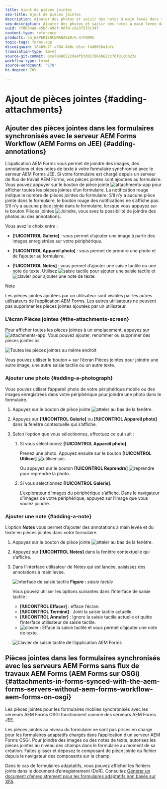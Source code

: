 ```yaml
---
title: Ajout de pièces jointes
seo-title: Ajout de pièces jointes
description: Ajouter des photos et saisir des notes à main levée dans votre tâche dans l’application AEM Forms
seo-description: Ajouter des photos et saisir des notes à main levée dans votre tâche dans l’application AEM Forms
uuid: cf8b54a8-e5bc-49df-90f8-c6a37533c347
content-type: reference
products: SG_EXPERIENCEMANAGER/6.4/FORMS
topic-tags: forms-app
discoiquuid: 184b5c7f-a704-4b8c-b1ec-f4d6616a1afc
translation-type: tm+mt
source-git-commit: 0ce79686522da4fb3d017068b623c76f81c6b23a
workflow-type: tm+mt
source-wordcount: '578'
ht-degree: 70%

---
```



# Ajout de pièces jointes  {#adding-attachments}

## Ajouter des pièces jointes dans les formulaires synchronisés avec le serveur AEM Forms Workflow (AEM Forms on JEE) {#adding-annotations}

L’application AEM Forms vous permet de joindre des images, des annotations et des notes de texte à votre formulaire synchronisé avec le serveur AEM Forms JEE. Si votre formulaire est chargé depuis un serveur de flux de travail AEM Forms, vos pièces jointes sont ajoutées au formulaire. Vous pouvez appuyer sur le bouton de pièce jointe ![attachments-app](assets/attachments-app.png) pour afficher toutes les pièces jointes d’un formulaire. La notification rouge indique le nombre de pièces jointes du formulaire. S’il n’y a aucune pièce jointe dans le formulaire, le bouton rouge des notifications ne s’affiche pas. S’il n’y a aucune pièce jointe dans le formulaire, lorsque vous appuyez sur le bouton Pièces jointes ![Joindre](assets/attch.png), vous avez la possibilité de joindre des photos ou des annotations.

Vous avez le choix entre :

* **[!UICONTROL Galerie]** : vous permet d’ajouter une image à partir des images enregistrées sur votre périphérique.

* **[!UICONTROL Appareil photo]** : vous permet de prendre une photo et de l’ajouter au formulaire. 

* **[!UICONTROL Notes]** : vous permet d’ajouter une saisie tactile ou une note de texte. Utilisez ![saisie tactile](assets/scribble.png) pour ajouter une saisie tactile et ![clavier](assets/keyboard.png) pour ajouter une note de texte.

>[!NOTE]
>
>Les pièces jointes ajoutées par un utilisateur sont visibles par les autres utilisateurs de l’application AEM Forms. Les autres utilisateurs ne peuvent pas supprimer les pièces jointes ajoutées par un utilisateur.


### L’écran Pièces jointes {#the-attachments-screen}

Pour afficher toutes les pièces jointes à un emplacement, appuyez sur ![attachments-app](assets/attachments-app.png). Vous pouvez ajouter, renommer ou supprimer des pièces jointes ici.

![Toutes les pièces jointes au même endroit](assets/attachments-screen.png)

Vous pouvez utiliser le bouton **+** sur l’écran Pièces jointes pour joindre une autre image, une autre saisie tactile ou un autre texte.

### Ajouter une photo {#adding-a-photograph}

Vous pouvez utiliser l’appareil photo de votre périphérique mobile ou des images enregistrées dans votre périphérique pour joindre une photo dans le formulaire.

1. Appuyez sur le bouton de pièce jointe ![atteler](assets/attch.png) au bas de la fenêtre.
1. Appuyez sur **[!UICONTROL Galerie]** ou **[!UICONTROL Appareil photo]** dans la fenêtre contextuelle qui s’affiche.
1. Selon l’option que vous sélectionnez, effectuez ce qui suit :

   1. Si vous sélectionnez **[!UICONTROL Appareil photo]**.

      Prenez une photo. Appuyez ensuite sur le bouton **[!UICONTROL Utiliser]** ![utiliser-pic](assets/use-pic.png).

      Ou appuyez sur le bouton **[!UICONTROL Reprendre]** ![reprendre](assets/retake.png) pour reprendre la photo.

   1. Si vous sélectionnez **[!UICONTROL Galerie]**.

      L’explorateur d’images du périphérique s’affiche. Dans le navigateur d’images de votre périphérique, appuyez sur l’image que vous voulez joindre.

### Ajouter une note {#adding-a-note}

L’option **Notes** vous permet d’ajouter des annotations à main levée et du texte en pièces jointes dans votre formulaire.

1. Appuyez sur le bouton de pièce jointe ![atteler](assets/attch.png) au bas de la fenêtre.
1. Appuyez sur **[!UICONTROL Notes]** dans la fenêtre contextuelle qui s’affiche.
1. Dans l’interface utilisateur de Notes qui est lancée, saisissez des annotations à main levée.

   ![Interface de saisie tactile](assets/scribble-ui.png)
   **Figure :** *saisie tactile*

   Vous pouvez utiliser les options suivantes dans l’interface de saisie tactile :

   * **[!UICONTROL Effacer]** : efface l’écran.
   * **[!UICONTROL Terminé]** : Joint la saisie tactile actuelle.
   * **[!UICONTROL Annuler]** : Ignore la saisie tactile actuelle et quitte l’interface utilisateur de saisie tactile.
   * ![clavier](assets/keyboard.png) : Efface la saisie tactile et vous permet d’ajouter une note de texte.

   ![Clavier de saisie tactile de l’application AEM Forms](assets/keyboard-inapp.png)

## Pièces jointes dans les formulaires synchronisés avec les serveurs AEM Forms sans flux de travaux AEM Forms (AEM Forms sur OSGi) {#attachments-in-forms-synced-with-the-aem-forms-servers-without-aem-forms-workflow-aem-forms-on-osgi}

Les pièces jointes pour les formulaires mobiles synchronisés avec les serveurs AEM Forms OSGi fonctionnent comme des serveurs AEM Forms JEE.

Les pièces jointes au niveau du formulaire ne sont pas prises en charge pour les formulaires adaptatifs chargés dans l’application d’un serveur AEM Forms OSGi. Pour joindre des images ou des notes de texte, autorisez les pièces jointes au niveau des champs dans le formulaire au moment de sa création. Faites glisser et déposez le composant de pièce jointe du fichier depuis le navigateur des composants sur le champ.

Dans le cas de formulaires adaptatifs, vous pouvez afficher les fichiers joints dans le document d’enregistrement (DoR). Consultez [Générer un document d’enregistrement pour les formulaires adaptatifs non basés sur XFA](/help/forms/using/generate-document-of-record-for-non-xfa-based-adaptive-forms.md).
